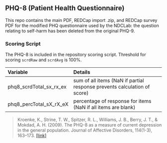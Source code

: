 ## PHQ-8 (Patient Health Questionnaire)

This repo contains the main PDF, REDCap import .zip, and REDCap survey PDF for the modified PHQ questionnaire used by the NDCLab: the question relating to self-harm has been deleted from the original PHQ-9.


### Scoring Script
The PHQ-8 is included in the repository scoring script. Threshold for scoring `scrdRaw` and `scrdAvg` is 100%. 

| Variable | Details |
| :--  | :--  |
| phq8_scrdTotal_sx_rx_ex | sum of all items (NaN if partial response prevents calculation of score) |
| phq8_percTotal_sX_rX_eX | percentage of response for items (NaN if all items are blank) |

> Kroenke, K., Strine, T. W., Spitzer, R. L., Williams, J. B., Berry, J. T., & Mokdad, A. H. (2009). The PHQ-8 as a measure of current depression in the general population. Journal of Affective Disorders, 114(1-3), 163–173. [[link]](https://pubmed.ncbi.nlm.nih.gov/18752852/)